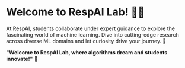 # Welcome to RespAI Lab! 🤖🔬

At RespAI, students collaborate under expert guidance to explore the fascinating world of machine learning. Dive into cutting-edge research across diverse ML domains and let curiosity drive your journey. 🌟

**"Welcome to RespAI Lab, where algorithms dream and students innovate!"** 🚀